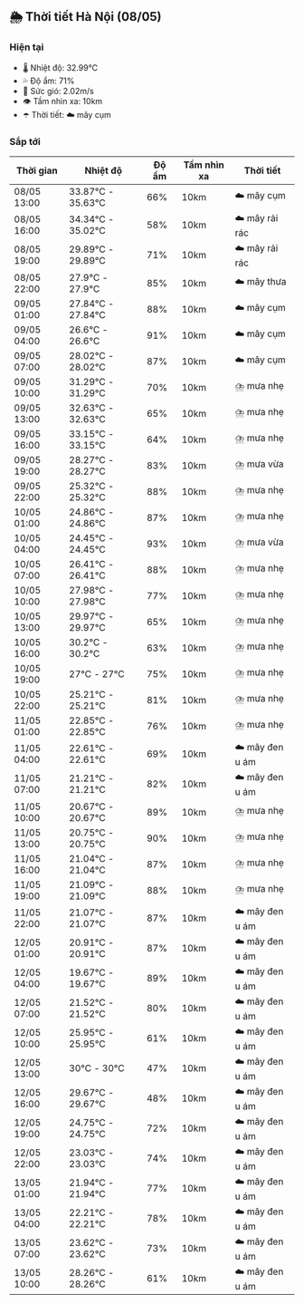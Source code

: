 ## 🌦️ Thời tiết Hà Nội (08/05)

### Hiện tại

- 🌡️ Nhiệt độ: 32.99℃
- 💦 Độ ẩm: 71%
- 💨 Sức gió: 2.02m/s
- 👁️ Tầm nhìn xa: 10km
- ☂️ Thời tiết: ☁️ mây cụm

### Sắp tới

| Thời gian | Nhiệt độ | Độ ẩm | Tầm nhìn xa | Thời tiết |
| --- | --- | --- | --- | --- |
| 08/05 13:00 | 33.87℃ - 35.63℃ | 66% | 10km | ☁️ mây cụm |
| 08/05 16:00 | 34.34℃ - 35.02℃ | 58% | 10km | ☁️ mây rải rác |
| 08/05 19:00 | 29.89℃ - 29.89℃ | 71% | 10km | ☁️ mây rải rác |
| 08/05 22:00 | 27.9℃ - 27.9℃ | 85% | 10km | ☁️ mây thưa |
| 09/05 01:00 | 27.84℃ - 27.84℃ | 88% | 10km | ☁️ mây cụm |
| 09/05 04:00 | 26.6℃ - 26.6℃ | 91% | 10km | ☁️ mây cụm |
| 09/05 07:00 | 28.02℃ - 28.02℃ | 87% | 10km | ☁️ mây cụm |
| 09/05 10:00 | 31.29℃ - 31.29℃ | 70% | 10km | ⛈️ mưa nhẹ |
| 09/05 13:00 | 32.63℃ - 32.63℃ | 65% | 10km | ⛈️ mưa nhẹ |
| 09/05 16:00 | 33.15℃ - 33.15℃ | 64% | 10km | ⛈️ mưa nhẹ |
| 09/05 19:00 | 28.27℃ - 28.27℃ | 83% | 10km | ⛈️ mưa vừa |
| 09/05 22:00 | 25.32℃ - 25.32℃ | 88% | 10km | ⛈️ mưa nhẹ |
| 10/05 01:00 | 24.86℃ - 24.86℃ | 87% | 10km | ⛈️ mưa nhẹ |
| 10/05 04:00 | 24.45℃ - 24.45℃ | 93% | 10km | ⛈️ mưa vừa |
| 10/05 07:00 | 26.41℃ - 26.41℃ | 88% | 10km | ⛈️ mưa nhẹ |
| 10/05 10:00 | 27.98℃ - 27.98℃ | 77% | 10km | ⛈️ mưa nhẹ |
| 10/05 13:00 | 29.97℃ - 29.97℃ | 65% | 10km | ⛈️ mưa nhẹ |
| 10/05 16:00 | 30.2℃ - 30.2℃ | 63% | 10km | ⛈️ mưa nhẹ |
| 10/05 19:00 | 27℃ - 27℃ | 75% | 10km | ⛈️ mưa nhẹ |
| 10/05 22:00 | 25.21℃ - 25.21℃ | 81% | 10km | ⛈️ mưa nhẹ |
| 11/05 01:00 | 22.85℃ - 22.85℃ | 76% | 10km | ⛈️ mưa nhẹ |
| 11/05 04:00 | 22.61℃ - 22.61℃ | 69% | 10km | ☁️ mây đen u ám |
| 11/05 07:00 | 21.21℃ - 21.21℃ | 82% | 10km | ☁️ mây đen u ám |
| 11/05 10:00 | 20.67℃ - 20.67℃ | 89% | 10km | ⛈️ mưa nhẹ |
| 11/05 13:00 | 20.75℃ - 20.75℃ | 90% | 10km | ⛈️ mưa nhẹ |
| 11/05 16:00 | 21.04℃ - 21.04℃ | 87% | 10km | ⛈️ mưa nhẹ |
| 11/05 19:00 | 21.09℃ - 21.09℃ | 88% | 10km | ⛈️ mưa nhẹ |
| 11/05 22:00 | 21.07℃ - 21.07℃ | 87% | 10km | ☁️ mây đen u ám |
| 12/05 01:00 | 20.91℃ - 20.91℃ | 87% | 10km | ☁️ mây đen u ám |
| 12/05 04:00 | 19.67℃ - 19.67℃ | 89% | 10km | ☁️ mây đen u ám |
| 12/05 07:00 | 21.52℃ - 21.52℃ | 80% | 10km | ☁️ mây đen u ám |
| 12/05 10:00 | 25.95℃ - 25.95℃ | 61% | 10km | ☁️ mây đen u ám |
| 12/05 13:00 | 30℃ - 30℃ | 47% | 10km | ☁️ mây đen u ám |
| 12/05 16:00 | 29.67℃ - 29.67℃ | 48% | 10km | ☁️ mây đen u ám |
| 12/05 19:00 | 24.75℃ - 24.75℃ | 72% | 10km | ☁️ mây đen u ám |
| 12/05 22:00 | 23.03℃ - 23.03℃ | 74% | 10km | ☁️ mây đen u ám |
| 13/05 01:00 | 21.94℃ - 21.94℃ | 77% | 10km | ☁️ mây đen u ám |
| 13/05 04:00 | 22.21℃ - 22.21℃ | 78% | 10km | ☁️ mây đen u ám |
| 13/05 07:00 | 23.62℃ - 23.62℃ | 73% | 10km | ☁️ mây đen u ám |
| 13/05 10:00 | 28.26℃ - 28.26℃ | 61% | 10km | ☁️ mây đen u ám |
